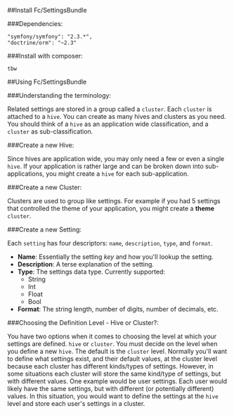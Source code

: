 ##Install Fc/SettingsBundle

###Dependencies:

    "symfony/symfony": "2.3.*",
    "doctrine/orm": "~2.3"

###Install with composer:

    tbw


##Using Fc/SettingsBundle

###Understanding the terminology:

Related settings are stored in a group called a `cluster`. Each `cluster` is attached
to a `hive`. You can create as many hives and clusters as you need. You should think of
a `hive` as an application wide classification, and a `cluster` as sub-classification.


###Create a new Hive:

Since hives are application wide, you may only need a few or even a single `hive`. If
your application is rather large and can be broken down into sub-applications, you
might create a `hive` for each sub-application.


###Create a new Cluster:

Clusters are used to group like settings. For example if you had 5 settings that
controlled the theme of your application, you might create a **theme** `cluster`.


###Create a new Setting:

Each `setting` has four descriptors: `name`, `description`, `type`, and `format`.

* **Name**: Essentially the setting *key* and how you'll lookup the setting.
* **Description**: A terse explanation of the setting.
* **Type**: The settings data type. Currently supported:
    - String
    - Int
    - Float
    - Bool
* **Format**: The string length, number of digits, number of decimals, etc.


###Choosing the Definition Level - Hive or Cluster?:

You have two options when it comes to choosing the level at which your settings are
defined. `hive` or `cluster`. You must decide on the level when you define a new
`hive`. The default is the `cluster` level. Normally you'll want to define what
settings exist, and their default values, at the cluster level because each cluster
has different kinds/types of settings. However, in some situations each cluster
will store the same kind/type of settings, but with different values. One example
would be user settings. Each user would likely have the same settings, but with
different (or potentially different) values. In this situation, you would want to
define the settings at the `hive` level and store each user's settings in a cluster.